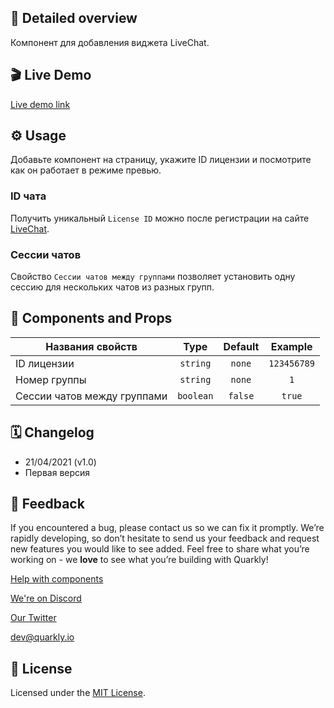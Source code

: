 ## 📖 Detailed overview

Компонент для добавления виджета LiveChat.

## 🎬 Live Demo

[Live demo link](https://quarkly-catalog.netlify.app/livechat/)

## ⚙️ Usage

Добавьте компонент на страницу, укажите ID лицензии и посмотрите как он работает в режиме превью.

### ID чата

Получить уникальный `License ID` можно после регистрации на сайте [LiveChat](https://www.livechat.com/help/install-livechat).

### Сессии чатов

Свойство `Сессии чатов между группами` позволяет установить одну сессию для нескольких чатов из разных групп.

## 🧩 Components and Props

| Названия свойств            |   Type    | Default |   Example   |
| --------------------------- | :-------: | :-----: | :---------: |
| ID лицензии                 | `string`  | `none`  | `123456789` |
| Номер группы                | `string`  | `none`  |     `1`     |
| Сессии чатов между группами | `boolean` | `false` |   `true`    |

## 🗓 Changelog

-   21/04/2021 (v1.0)
-   Первая версия

## 📮 Feedback

If you encountered a bug, please contact us so we can fix it promptly. We’re rapidly developing, so don’t hesitate to send us your feedback and request new features you would like to see added. Feel free to share what you’re working on - we **love** to see what you’re building with Quarkly!

[Help with components](https://community.quarkly.io/c/requests/11)

[We're on Discord](https://discord.gg/f9KhSMGX)

[Our Twitter](https://twitter.com/quarklyapp)

[dev@quarkly.io](mailto:dev@quarkly.io)

## 📝 License

Licensed under the [MIT License](https://raw.githubusercontent.com/quarkly/community-kit/master/LICENSE).
